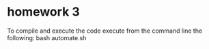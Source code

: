 # homework 3
To compile and execute the code execute from the command line the following:
bash automate.sh
